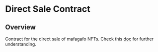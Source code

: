 # Direct Sale Contract

## Overview

Contract for the direct sale of mafagafo NFTs. Check this [doc](https://ipfs.io/ipfs/Qmbm61Gk4JKYyfmaLYhBxHgLpMNUGozmShYkYvoEEnUyBW) for further understanding.
